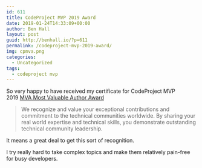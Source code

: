 ```yaml
---
id: 611
title: CodeProject MVP 2019 Award
date: 2019-01-24T14:33:09+00:00
author: Ben Hall
layout: post
guid: http://benhall.io/?p=611
permalink: /codeproject-mvp-2019-award/
img: cpmva.png
categories:
  - Uncategorized
tags:
  - codeproject mvp
---
```

So very happy to have received my certificate for CodeProject MVP 2019&nbsp;[MVA Most Valuable Author Award](https://www.codeproject.com/Competitions/1071/CodeProject-MVP-2019.aspx)

<blockquote class="wp-block-quote">
  <p>
    We recognize and value your exceptional contributions and commitment to the technical communities worldwide. By sharing your real world expertise and technical skills, you demonstrate outstanding technical community leadership.
  </p>
</blockquote>

It means a great deal to get this sort of recognition. 

I try really hard to take complex topics and make them relatively pain-free for busy developers.